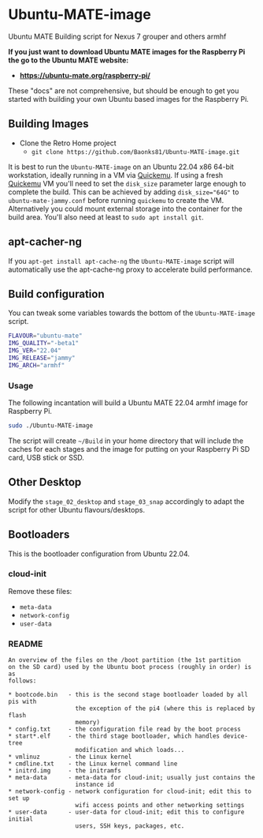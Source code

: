 # Ubuntu-MATE-image
Ubuntu MATE Building script for Nexus 7 grouper and others armhf

**If you just want to download Ubuntu MATE images for the Raspberry Pi the go to the Ubuntu MATE website:**

  * **https://ubuntu-mate.org/raspberry-pi/**

These "docs" are not comprehensive, but should be enough to get you started with
building your own Ubuntu based images for the Raspberry Pi.


## Building Images

  * Clone the Retro Home project
    * `git clone https://github.com/Baonks81/Ubuntu-MATE-image.git`

It is best to run the `Ubuntu-MATE-image` on an Ubuntu 22.04 x86 64-bit
workstation, ideally running in a VM via [Quickemu](https://github.com/quickemu-project/quickemu).
If using a fresh [Quickemu](https://github.com/quickemu-project/quickemu) VM
you'll need to set the `disk_size` parameter large enough to complete the build.
This can be achieved by adding `disk_size="64G"` to `ubuntu-mate-jammy.conf`
before running `quickemu` to create the VM. Alternatively you could mount
external storage into the container for the build area. You'll also need at
least to `sudo apt install git`.

## apt-cacher-ng

If you `apt-get install apt-cache-ng` the `Ubuntu-MATE-image` script will
automatically use the apt-cache-ng proxy to accelerate build performance.

## Build configuration

You can tweak some variables towards the bottom of the `Ubuntu-MATE-image` script.

```bash
FLAVOUR="ubuntu-mate"
IMG_QUALITY="-beta1"
IMG_VER="22.04"
IMG_RELEASE="jammy"
IMG_ARCH="armhf"
```

### Usage

The following incantation will build a Ubuntu MATE 22.04 armhf image for
Raspberry Pi.

```bash
sudo ./Ubuntu-MATE-image
```

The script will create `~/Build` in your home directory that will include the
caches for each stages and the image for putting on your Raspberry Pi SD card,
USB stick or SSD.

## Other Desktop

Modify the `stage_02_desktop` and `stage_03_snap` accordingly to adapt the script
for other Ubuntu flavours/desktops.

## Bootloaders

This is the bootloader configuration from Ubuntu 22.04.

### cloud-init

Remove these files:

  * `meta-data`
  * `network-config`
  * `user-data`
### README

```
An overview of the files on the /boot partition (the 1st partition
on the SD card) used by the Ubuntu boot process (roughly in order) is as
follows:

* bootcode.bin   - this is the second stage bootloader loaded by all pis with
                   the exception of the pi4 (where this is replaced by flash
                   memory)
* config.txt     - the configuration file read by the boot process
* start*.elf     - the third stage bootloader, which handles device-tree
                   modification and which loads...
* vmlinuz        - the Linux kernel
* cmdline.txt    - the Linux kernel command line
* initrd.img     - the initramfs
* meta-data      - meta-data for cloud-init; usually just contains the
                   instance id
* network-config - network configuration for cloud-init; edit this to set up
                   wifi access points and other networking settings
* user-data      - user-data for cloud-init; edit this to configure initial
                   users, SSH keys, packages, etc.
```

